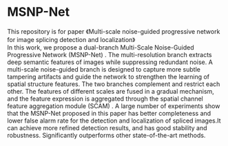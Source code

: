 # MSNP-Net
This repository is for paper 《Multi-scale noise-guided progressive network for image splicing detection and localization》</br>
In this work, we propose a dual-branch Multi-Scale Noise-Guided Progressive Network (MSNP-Net) . The multi-resolution branch extracts deep semantic features of images while suppressing redundant noise. A multi-scale noise-guided branch is designed to capture more subtle tampering artifacts and guide the network to strengthen the learning of spatial structure features. The
two branches complement and restrict each other. The features of different scales are fused in a gradual mechanism, and the feature expression is aggregated through the spatial channel feature aggregation module (SCAM) . A large number of experiments show that the MSNP-Net proposed in this paper has better completeness and lower false alarm rate for the detection and localization of spliced images.It can achieve more refined detection results, and has good stability and robustness. Significantly outperforms other state-of-the-art methods.
